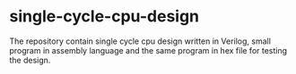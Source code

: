 # single-cycle-cpu-design
The repository contain single cycle cpu design written in Verilog, small program in assembly language and the same program in hex file for testing the design.
